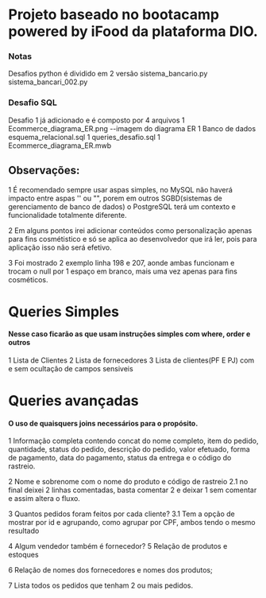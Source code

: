 # Projeto baseado no bootacamp powered by iFood da plataforma DIO.

### Notas
Desafios python é dividido em 2 versão
sistema_bancario.py
sistema_bancari_002.py

### Desafio SQL
Desafio 1 já adicionado e é composto por 4 arquivos
1 Ecommerce_diagrama_ER.png --imagem do diagrama ER
1 Banco de dados esquema_relacional.sql
1 queries_desafio.sql
1 Ecommerce_diagrama_ER.mwb


## Observações:

1 É recomendado sempre usar aspas simples, no MySQL não haverá impacto entre aspas '' ou "", porem em outros SGBD(sistemas de gerenciamento de banco de dados) o PostgreSQL terá um contexto e funcionalidade totalmente diferente.

2 Em alguns pontos irei adicionar conteúdos como personalização apenas para fins cosmétistico e só se aplica ao desenvolvedor que irá ler, pois para  aplicação isso não será efetivo.

3 Foi mostrado 2 exemplo linha 198 e 207, aonde ambas funcionam e trocam o null por 1 espaço em branco, mais uma vez apenas para fins cosméticos.

# Queries Simples
#### Nesse caso ficarão as que usam instruções simples com where, order e outros

1 Lista de Clientes
2 Lista de fornecedores
3 Lista de clientes(PF E PJ) com e sem ocultação de campos sensiveis



# Queries avançadas
#### O uso de quaisquers joins necessários para o propósito.

1 Informação completa contendo concat do nome completo, item do pedido, quantidade, status do pedido, descrição do pedido, valor efetuado, forma de pagamento, data do pagamento, status da entrega e o código do rastreio.

2 Nome e sobrenome com o nome do produto e código de rastreio
	2.1 no final deixei 2 linhas comentadas, basta comentar 2 e deixar 1 sem comentar e assim altera o fluxo.

3  Quantos pedidos foram feitos por cada cliente?
	3.1  Tem a opção de mostrar por id e agrupando, como agrupar por CPF, ambos tendo o mesmo resultado

4 Algum vendedor também é fornecedor?
5 Relação de produtos e estoques

6 Relação de nomes dos fornecedores e nomes dos produtos;

7 Lista todos os pedidos que tenham 2 ou mais pedidos.
